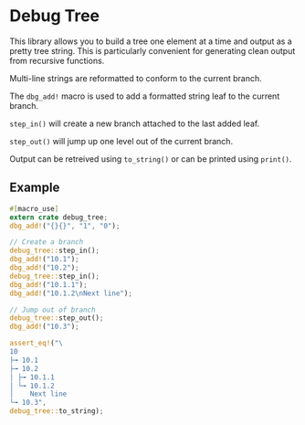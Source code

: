 Debug Tree
===========
This library allows you to build a tree one element at a time and output as a pretty tree string. This is particularly convenient for generating clean output from recursive functions.

Multi-line strings are reformatted to conform to the current branch.

The `dbg_add!` macro is used to add a formatted string leaf to the current branch.

`step_in()` will create a new branch attached to the last added leaf.

`step_out()` will jump up one level out of the current branch.

Output can be retreived using `to_string()` or can be printed using `print()`.

Example
--------
```rust
#[macro_use]
extern crate debug_tree;
dbg_add!("{}{}", "1", "0");

// Create a branch
debug_tree::step_in();
dbg_add!("10.1");
dbg_add!("10.2");
debug_tree::step_in();
dbg_add!("10.1.1");
dbg_add!("10.1.2\nNext line");

// Jump out of branch
debug_tree::step_out();
dbg_add!("10.3");

assert_eq!("\
10
├╼ 10.1
├╼ 10.2
│ ├╼ 10.1.1
│ └╼ 10.1.2
│    Next line
└╼ 10.3", 
debug_tree::to_string);
```